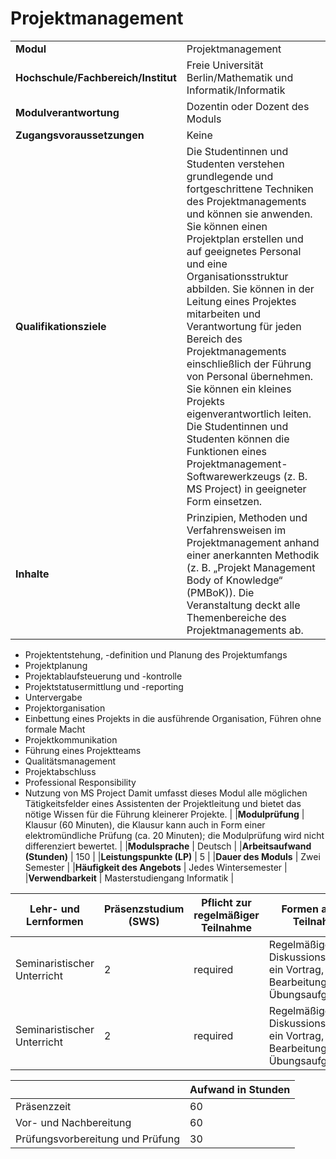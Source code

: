 # Projektmanagement
|                                    |   |
|------------------------------------|---|
|**Modul**                           | Projektmanagement |
|**Hochschule/Fachbereich/Institut** | Freie Universität Berlin/Mathematik und Informatik/Informatik |
|**Modulverantwortung**              | Dozentin oder Dozent des Moduls |
|**Zugangsvoraussetzungen**          | Keine |
|**Qualifikationsziele**             | Die Studentinnen und Studenten verstehen grundlegende und fortgeschrittene Techniken des Projektmanagements und können sie anwenden. Sie können einen Projektplan erstellen und auf geeignetes Personal und eine Organisationsstruktur abbilden. Sie können in der Leitung eines Projektes mitarbeiten und Verantwortung für jeden Bereich des Projektmanagements einschließlich der Führung von Personal übernehmen. Sie können ein kleines Projekts eigenverantwortlich leiten. Die Studentinnen und Studenten können die Funktionen eines Projektmanagement-Softwarewerkzeugs (z. B. MS Project) in geeigneter Form einsetzen. |
|**Inhalte**                         | Prinzipien, Methoden und Verfahrensweisen im Projektmanagement anhand einer anerkannten Methodik (z. B. „Projekt Management Body of Knowledge“ (PMBoK)). Die Veranstaltung deckt alle Themenbereiche des Projektmanagements ab.
- Projektentstehung, -definition und Planung des Projektumfangs
- Projektplanung
- Projektablaufsteuerung und -kontrolle
- Projektstatusermittlung und -reporting
- Untervergabe
- Projektorganisation
- Einbettung eines Projekts in die ausführende Organisation, Führen ohne formale Macht
- Projektkommunikation
- Führung eines Projektteams
- Qualitätsmanagement
- Projektabschluss
- Professional Responsibility
- Nutzung von MS Project Damit umfasst dieses Modul alle möglichen Tätigkeitsfelder eines Assistenten der Projektleitung und bietet das nötige Wissen für die Führung kleinerer Projekte. |
|**Modulprüfung**                    | Klausur (60 Minuten), die Klausur kann auch in Form einer elektromündliche Prüfung (ca. 20 Minuten); die Modulprüfung wird nicht differenziert bewertet. |
|**Modulsprache**                    | Deutsch |
|**Arbeitsaufwand (Stunden)**        | 150 |
|**Leistungspunkte (LP)**            | 5 |
|**Dauer des Moduls**                | Zwei Semester |
|**Häufigkeit des Angebots**         | Jedes Wintersemester |
|**Verwendbarkeit**                  | Masterstudiengang Informatik |

| Lehr- und Lernformen | Präsenzstudium <br> (SWS) | Pflicht zur regelmäßiger Teilnahme | Formen aktiver Teilnahme |
| ---------------------|---------------------------|------------------------------------|------------------------- |
| Seminaristischer Unterricht | 2                         | required                           | Regelmäßige Diskussionsbeiträge, ein Vortrag, Bearbeitung von Übungsaufgaben |
| Seminaristischer Unterricht | 2                         | required                           | Regelmäßige Diskussionsbeiträge, ein Vortrag, Bearbeitung von Übungsaufgaben |

|   | Aufwand in Stunden |
| - |--------------------|
| Präsenzzeit                              | 60    |
| Vor- und Nachbereitung                   | 60    |
| Prüfungsvorbereitung und Prüfung         | 30    |
